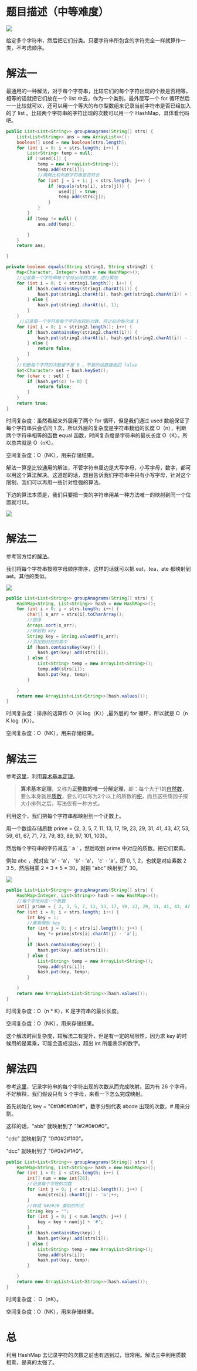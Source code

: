 # 题目描述（中等难度）

![](https://windliang.oss-cn-beijing.aliyuncs.com/49.jpg)

给定多个字符串，然后把它们分类。只要字符串所包含的字符完全一样就算作一类，不考虑顺序。

# 解法一

最通用的一种解法，对于每个字符串，比较它们的每个字符出现的个数是否相等，相等的话就把它们放在一个 list 中去，作为一个类别。最外层写一个 for 循环然后一一比较就可以，还可以用一个等大的布尔型数组来记录当前字符串是否已经加入的了 list 。比较两个字符串的字符出现的次数可以用一个 HashMap，具体看代码吧。

``` java
public List<List<String>> groupAnagrams(String[] strs) {
    List<List<String>> ans = new ArrayList<>();
    boolean[] used = new boolean[strs.length];
    for (int i = 0; i < strs.length; i++) {
        List<String> temp = null;
        if (!used[i]) {
            temp = new ArrayList<String>();
            temp.add(strs[i]);
            //两两比较判断字符串是否符合
            for (int j = i + 1; j < strs.length; j++) {
                if (equals(strs[i], strs[j])) {
                    used[j] = true;
                    temp.add(strs[j]);
                }
            }
        }
        if (temp != null) {
            ans.add(temp);

        }
    }
    return ans;

}

private boolean equals(String string1, String string2) {
    Map<Character, Integer> hash = new HashMap<>();
    //记录第一个字符串每个字符出现的次数，进行累加
    for (int i = 0; i < string1.length(); i++) {
        if (hash.containsKey(string1.charAt(i))) {
            hash.put(string1.charAt(i), hash.get(string1.charAt(i)) + 1);
        } else {
            hash.put(string1.charAt(i), 1);
        }
    }
     //记录第一个字符串每个字符出现的次数，将之前的每次减 1
    for (int i = 0; i < string2.length(); i++) {
        if (hash.containsKey(string2.charAt(i))) {
            hash.put(string2.charAt(i), hash.get(string2.charAt(i)) - 1);
        } else {
            return false;
        }
    }
    //判断每个字符的次数是不是 0 ，不是的话直接返回 false
    Set<Character> set = hash.keySet();
    for (char c : set) {
        if (hash.get(c) != 0) {
            return false;
        }
    }
    return true;
}
```

时间复杂度：虽然看起来外层用了两个 for 循环，但是我们通过 used 数组保证了每个字符串只会访问 1 次，所以外层的复杂度是字符串数组的长度 O（n），判断两个字符串相等的函数 equal 函数，时间复杂度是字符串的最长长度 O（K）。所以总共就是 O（nK）。

空间复杂度：O（NK），用来存储结果。

解法一算是比较通用的解法，不管字符串里边是大写字母，小写字母，数字，都可以用这个算法解决。这道题的话，题目告诉我们字符串中只有小写字母，针对这个限制，我们可以再用一些针对性强的算法。

下边的算法本质是，我们只要把一类的字符串用某一种方法唯一的映射到同一个位置就可以。

![](https://windliang.oss-cn-beijing.aliyuncs.com/49_2.jpg)

# 解法二

参考官方给的[解法](https://leetcode.com/problems/group-anagrams/solution/)。

我们将每个字符串按照字母顺序排序，这样的话就可以把 eat，tea，ate 都映射到 aet。其他的类似。

![](https://windliang.oss-cn-beijing.aliyuncs.com/49_3.jpg)

```java
public List<List<String>> groupAnagrams(String[] strs) {
    HashMap<String, List<String>> hash = new HashMap<>();
    for (int i = 0; i < strs.length; i++) {
        char[] s_arr = strs[i].toCharArray();
        //排序
        Arrays.sort(s_arr);
        //映射到 key
        String key = String.valueOf(s_arr); 
        //添加到对应的类中
        if (hash.containsKey(key)) {
            hash.get(key).add(strs[i]);
        } else {
            List<String> temp = new ArrayList<String>();
            temp.add(strs[i]);
            hash.put(key, temp);
        }

    }
    return new ArrayList<List<String>>(hash.values()); 
}
```

时间复杂度：排序的话算作 O（K log（K））,最外层的 for 循环，所以就是 O（n K log（K））。

空间复杂度：O（NK），用来存储结果。

# 解法三

参考[这里](https://leetcode.com/problems/group-anagrams/discuss/19183/Java-beat-100!!!-use-prime-number)，利用[算术基本定理](https://zh.wikipedia.org/wiki/%E7%AE%97%E6%9C%AF%E5%9F%BA%E6%9C%AC%E5%AE%9A%E7%90%86)。

> **算术基本定理**，又称为**正整数的唯一分解定理**，即：每个大于1的[自然数](https://zh.wikipedia.org/wiki/%E8%87%AA%E7%84%B6%E6%95%B0)，要么本身就是[质数](https://zh.wikipedia.org/wiki/%E8%B4%A8%E6%95%B0)，要么可以写为2个以上的质数的[积](https://zh.wikipedia.org/wiki/%E7%A7%AF)，而且这些质因子按大小排列之后，写法仅有一种方式。

利用这个，我们把每个字符串都映射到一个正数上。

用一个数组存储质数 prime = {2, 3, 5, 7, 11, 13, 17, 19, 23, 29, 31, 41, 43, 47, 53, 59, 61, 67, 71, 73, 79, 83, 89, 97, 101, 103}。

然后每个字符串的字符减去 ' a ' ，然后取到 prime 中对应的质数。把它们累乘。

例如 abc ，就对应 'a' - 'a'， 'b' - 'a'， 'c' - 'a'，即 0, 1, 2，也就是对应素数 2 3 5，然后相乘 2 * 3 * 5 = 30，就把 "abc" 映射到了 30。

![](https://windliang.oss-cn-beijing.aliyuncs.com/49_4.jpg)

```java
public List<List<String>> groupAnagrams(String[] strs) {
    HashMap<Integer, List<String>> hash = new HashMap<>();
    //每个字母对应一个质数
    int[] prime = { 2, 3, 5, 7, 11, 13, 17, 19, 23, 29, 31, 41, 43, 47, 53, 59, 61, 67, 71, 73, 79, 83, 89, 97, 101, 103 };
    for (int i = 0; i < strs.length; i++) {
        int key = 1;
        //累乘得到 key
        for (int j = 0; j < strs[i].length(); j++) {
            key *= prime[strs[i].charAt(j) - 'a'];
        } 
        if (hash.containsKey(key)) {
            hash.get(key).add(strs[i]);
        } else {
            List<String> temp = new ArrayList<String>();
            temp.add(strs[i]);
            hash.put(key, temp);
        }

    }
    return new ArrayList<List<String>>(hash.values());
}

```

时间复杂度：O（n * K），K 是字符串的最长长度。

空间复杂度：O（NK），用来存储结果。

这个解法时间复杂度，较解法二有提升，但是有一定的局限性，因为求 key 的时候用的是累乘，可能会造成溢出，超出 int 所能表示的数字。

# 解法四

参考[这里](https://leetcode.com/problems/group-anagrams/solution/)，记录字符串的每个字符出现的次数从而完成映射。因为有 26 个字母，不好解释，我们假设只有 5 个字母，来看一下怎么完成映射。

首先初始化 key = "0#0#0#0#0#"，数字分别代表 abcde 出现的次数，# 用来分割。

这样的话，"abb" 就映射到了  "1#2#0#0#0"。

"cdc" 就映射到了 "0#0#2#1#0"。

"dcc" 就映射到了 "0#0#2#1#0"。

```java
public List<List<String>> groupAnagrams(String[] strs) {
    HashMap<String, List<String>> hash = new HashMap<>();
    for (int i = 0; i < strs.length; i++) {
        int[] num = new int[26];
        //记录每个字符的次数
        for (int j = 0; j < strs[i].length(); j++) {
            num[strs[i].charAt(j) - 'a']++;
        }
        //转成 0#2#2# 类似的形式
        String key = "";
        for (int j = 0; j < num.length; j++) {
            key = key + num[j] + '#';
        }
        if (hash.containsKey(key)) {
            hash.get(key).add(strs[i]);
        } else {
            List<String> temp = new ArrayList<String>();
            temp.add(strs[i]);
            hash.put(key, temp);
        }

    }
    return new ArrayList<List<String>>(hash.values());
}
```

时间复杂度： O（nK）。

空间复杂度：O（NK），用来存储结果。

# 总

利用 HashMap 去记录字符的次数之前也有遇到过，很常用。解法三中利用质数相乘，是真的太强了。